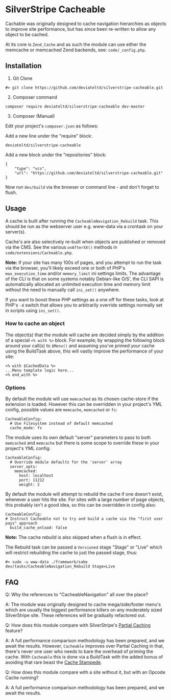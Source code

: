 # SilverStripe Cacheable

Cachable was originally designed to cache navigation hierarchies as objects to improve
site performance, but has since been re-written to allow any object to be cached.

At its core is `Zend_Cache` and as such the module can use either the memcache or
memcached Zend backends, see: `code/_config.php`.

## Installation

  1) Git Clone


    #> git clone https://github.com/deviateltd/silverstripe-cacheable.git

  2) Composer command


    composer require deviateltd/silverstripe-cacheable dev-master

  3) Composer (Manual)

Edit your project's `composer.json` as follows:

Add a new line under the "require" block:


    deviateltd/silverstripe-cacheable

Add a new block under the "repositories" block:


    {
        "type": "vcs",
        "url": "https://github.com/deviateltd/silverstripe-cacheable.git"
    }

Now run `dev/build` via the browser or command line - and don't forget to flush.

## Usage

A cache is built after running the `CacheableNavigation_Rebuild` task. This should 
be run as the webserver user e.g. www-data via a crontask on your server(s).

Cache's are also selectively re-built when objects are published or removed via the CMS. 
See the various `onAfterXX()` methods in `code/extensions/Cacheable.php`.

__Note:__ If your site has many 100s of pages, and you attempt to run the task
via the browser, you'll likely exceed one or both of PHP's `max_execution_time` and/or
`memory_limit` ini settings limits. The advantage of the CLI is that on some systems
notably Debian-like O/S', the CLI SAPI is automatically allocated an unlimited 
execution time and memory limit without the need to manually call `ini_set()` anywhere.

If you want to boost these PHP settings as a one off for these tasks, look at PHP's `-d` 
switch that allows you to arbitrarily override settings normally set in scripts
using `ini_set()`.

### How to cache an object

The object(s) that the module will cache are decided simply by the addition of a special
`<% with %>` block. For example; by wrapping the following block around your call(s) to `$Menu()` and assuming
you've primed your cache using the BuildTask above, this will vastly improve the performance
of your site:

    <% with $CachedData %>
    ...Menu template logic here...
    <% end_with %>


### Options

By default the module will use `memcached` as its chosen cache-store if the extension
is loaded. However this can be overridden in your project's YML config, possible values
are `memcache`, `memcached` or `fs`:

    CacheableConfig:
      # Use Filesystem instead of default memcached
      cache_mode: fs

The module uses its own default "server" parameters to pass to both `memcached` and `memcache`
but there is some scope to override these in your project's YML config:

    CacheableConfig:
      # Override module defaults for the 'server' array
      server_opts:
        memcached:
          host: localhost
          port: 11212
          weight: 2

By default the module will attempt to rebuild the cache if one doesn't exist, whenever
a user hits the site. For sites with a large number of page objects, this probably isn't
a good idea, so this can be overridden in config also:

    CacheableConfig:
    # Instruct Cacheable not to try and build a cache via the "first user pays" approach
      build_cache_onload: false

__Note:__ The cache rebuild is also skipped when a flush is in effect.

The Rebuild task can be passed a `Versioned` stage "Stage" or "Live" which will restrict
rebuilding the cache to just the passed stage, thus:

    #> sudo -u www-data ./framework/sake dev/tasks/CacheableNavigation_Rebuild Stage=Live

## FAQ

 Q: Why the references to "CacheableNavigation" all over the place?

 A: The module was originally designed to cache mega/side/footer menu's which are 
 usually the biggest performance killers on any moderately sized SilverStripe site.
 These references will be gradually refactored out.

 Q: How does this module compare with SilverStripe's [Partial Caching](http://doc.silverstripe.org/en/developer_guides/performance/partial_caching) feature?

 A: A full performance comparison methodology has been prepared, and we await the results. However,
 `Cacheable` improves over Partial Caching in that, there's never one user who needs to
 bare the overhead of priming the cache. With `Cacheable` this is done via a BuildTask with the added
 bonus of avoiding that rare beast the [Cache Stampede](http://en.wikipedia.org/wiki/Cache_stampede).

 Q: How does this module compare with a site without it, but with an Opcode Cache running?

 A: A full performance comparison methodology has been prepared, and we await the results.